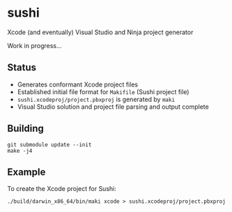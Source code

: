 # sushi

Xcode (and eventually) Visual Studio and Ninja project generator

Work in progress...

## Status

* Generates conformant Xcode project files
* Established initial file format for ```Makifile``` (Sushi project file)
* ```sushi.xcodeproj/project.pbxproj``` is generated by ```maki```
* Visual Studio solution and project file parsing and output complete

## Building

```
git submodule update --init
make -j4
```

## Example

To create the Xcode project for Sushi:
```
./build/darwin_x86_64/bin/maki xcode > sushi.xcodeproj/project.pbxproj
```
